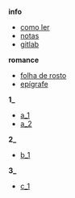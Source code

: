 **info**
-   [como ler](/leitura)
-   [notas](/notas)
-   [gitlab](https://gitlab.com/oliviamaia/norte)

**romance**
-   [folha de rosto](/draft_/_rosto)
-   [epígrafe](/draft_/_epigrafe)

**1_**
- [a_1](/draft_/a_1)
- [a_2](/draft_/a_2)

**2_**

- [b_1](/draft_/b_1)

**3_**
- [c_1](/draft_/c_1)
